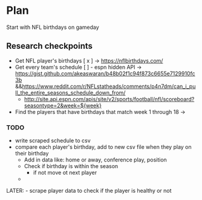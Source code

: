 # Plan
Start with NFL birthdays on gameday

## Research checkpoints
- Get NFL player's birthdays [ x ] -> https://nflbirthdays.com/
- Get every team's schedule [  ] - espn hidden API -> https://gist.github.com/akeaswaran/b48b02f1c94f873c6655e7129910fc3b &&https://www.reddit.com/r/NFLstatheads/comments/p4n7dm/can_i_pull_the_entire_seasons_schedule_down_from/
    - http://site.api.espn.com/apis/site/v2/sports/football/nfl/scoreboard?seasontype=2&week=${week}
- Find the players that have birthdays that match week 1 through 18 -> 


### TODO
- write scraped schedule to csv
- compare each player's birthday, add to new csv file when they play on their birthday
    - Add in data like: home or away, conference play, position
    - Check if birthday is within the season
        - if not move ot next player
    - 

LATER:
    - scrape player data to check if the player is healthy or not